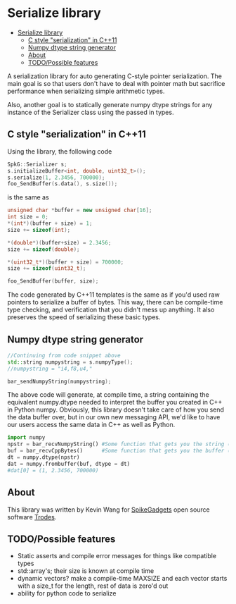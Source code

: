 # Serialize library

- [Serialize library](#serialize-library)
  - [C style "serialization" in C++11](#c-style-serialization-in-c11)
  - [Numpy dtype string generator](#numpy-dtype-string-generator)
  - [About](#about)
  - [TODO/Possible features](#todopossible-features)

A serialization library for auto generating C-style pointer serialization. The main
goal is so that users don't have to deal with pointer math but sacrifice
performance when serializing simple arithmetic types.

Also, another goal is to statically generate numpy dtype strings for any
instance of the Serializer class using the passed in types.

## C style "serialization" in C++11

Using the library, the following code

```cpp
SpkG::Serializer s;
s.initializeBuffer<int, double, uint32_t>();
s.serialize(1, 2.3456, 700000);
foo_SendBuffer(s.data(), s.size());
```

is the same as

```cpp
unsigned char *buffer = new unsigned char[16];
int size = 0;
*(int*)(buffer + size) = 1;
size += sizeof(int);

*(double*)(buffer+size) = 2.3456;
size += sizeof(double);

*(uint32_t*)(buffer + size) = 700000;
size += sizeof(uint32_t);

foo_SendBuffer(buffer, size);
```

The code generated by C++11 templates is the same as if you'd used raw pointers to serialize a buffer of bytes. This way, there can be compile-time type checking, and verification that you didn't mess up anything. It also preserves the speed of serializing these basic types.

## Numpy dtype string generator

```cpp
//Continuing from code snippet above
std::string numpystring = s.numpyType();
//numpystring = "i4,f8,u4,"

bar_sendNumpyString(numpystring);
```

The above code will generate, at compile time, a string containing the equivalent numpy.dtype needed to interpret the buffer you created in C++ in Python numpy. Obviously, this library doesn't take care of how you send the data buffer over, but in our own new messaging API, we'd like to have our users access the same data in C++ as well as Python.

```python
import numpy
npstr = bar_recvNumpyString() #Some function that gets you the string (messaging, hardcoded in lib, etc)
buf = bar_recvCppBytes()      #Some function that gets you the buffer (messaging, file, etc)
dt = numpy.dtype(npstr)
dat = numpy.frombuffer(buf, dtype = dt)
#dat[0] = (1, 2.3456, 700000)
```

## About

This library was written by Kevin Wang  for [SpikeGadgets]("http://www.spikegadgets.com") open source software [Trodes]("https://bitbucket.org/mkarlsso/trodes").

## TODO/Possible features

- Static asserts and compile error messages for things like compatible types
- std::array's; their size is known at compile time
- dynamic vectors? make a compile-time MAXSIZE and each vector starts with a size_t for the length, rest of data is zero'd out
- ability for python code to serialize